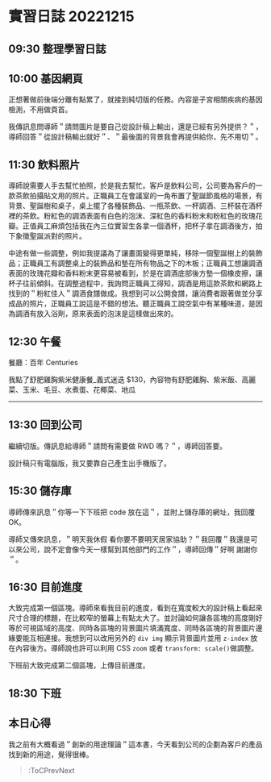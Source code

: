 # 實習日誌 20221215

## 09:30 整理學習日誌

## 10:00 基因網頁

正想著做前後端分離有點累了，就接到純切版的任務。內容是子宮相關疾病的基因檢測，不用做頁首。

我傳訊息問導師＂請問圖片是要自己從設計稿上輸出，還是已經有另外提供？＂，導師回答＂從設計稿輸出就好＂、＂最後面的背景我會再提供給你，先不用切＂。

## 11:30 飲料照片

導師說需要人手去幫忙拍照，於是我去幫忙。客戶是飲料公司，公司要為客戶的一款茶飲拍攝貼文用的照片。正職員工在會議室的一角布置了聖誕節風格的場景，有背景、聖誕樹和桌子，桌上擺了各種裝飾品、一瓶茶飲、一杯調酒、三杯裝在酒杯裡的茶飲。粉紅色的調酒表面有白色的泡沫、深紅色的香料粉末和粉紅色的玫瑰花瓣。正值員工麻煩包括我在內三位實習生各拿一個酒杯，把杯子拿在調酒後方，拍下象徵聖誕派對的照片。

中途有做一些調整，例如我提議為了讓畫面變得更單純，移除一個聖誕樹上的裝飾品；正職員工有調整桌上的裝飾品和墊在所有物品之下的木板；正職員工想讓調酒表面的玫瑰花瓣和香料粉末更容易被看到，於是在調酒底部後方墊一個橡皮擦，讓杯子往前傾斜。在調整過程中，我詢問正職員工得知，調酒是用這款茶飲和網路上找到的＂粉紅佳人＂調酒食譜做成。我想到可以公開食譜，讓消費者跟著做並分享成品的照片，正職員工說這是不錯的想法。聽正職員工說空氣中有某種味道，是因為調酒有放入浴劑，原來表面的泡沫是這樣做出來的。

## 12:30 午餐

餐廳：百年 Centuries

我點了舒肥雞胸紫米健康餐_義式迷迭 $130，內容物有舒肥雞胸、紫米飯、高麗菜、玉米、毛豆、水煮蛋、花椰菜、地瓜

---

## 13:30 回到公司

繼續切版。傳訊息給導師＂請問有需要做 RWD 嗎？＂，導師回答要。

設計稿只有電腦版，我又要靠自己產生出手機版了。

## 15:30 儲存庫

導師傳來訊息＂你等一下下班把 code 放在這＂，並附上儲存庫的網址，我回覆 OK。

導師又傳來訊息，＂明天我休假 看你要不要明天居家協助？＂我回覆＂我還是可以來公司，說不定會像今天一樣幫到其他部門的工作＂，導師回傳＂好啊 謝謝你＂。

## 16:30 目前進度

大致完成第一個區塊。導師來看我目前的進度，看到在寬度較大的設計稿上看起來尺寸合理的標題，在比較窄的螢幕上有點太大了。並討論如何讓各區塊的高度剛好等於可視區域的高度、同時各區塊的背景圖片填滿寬度、同時各區塊的背景圖片邊緣要能互相連接。我想到可以改用另外的 `div img` 顯示背景圖片並用 `z-index` 放在內容後方。導師說也許可以利用 CSS `zoom` 或者 `transform: scale()`做調整。

下班前大致完成第二個區塊，上傳目前進度。

## 18:30 下班

## 本日心得

我之前有大概看過＂創新的用途理論＂這本書，今天看到公司的企劃為客戶的產品找到新的用途，覺得很棒。

> :ToCPrevNext